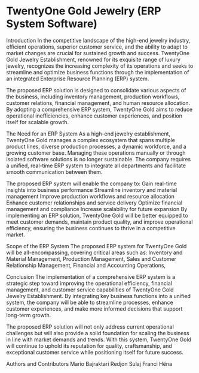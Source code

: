 # TwentyOne Gold Jewelry (ERP System Software)
Introduction
In the competitive landscape of the high-end jewelry industry, efficient operations, superior customer service, and the ability to adapt to market changes are crucial for sustained growth and success. TwentyOne Gold Jewelry Establishment, renowned for its exquisite range of luxury jewelry, recognizes the increasing complexity of its operations and seeks to streamline and optimize business functions through the implementation of an integrated Enterprise Resource Planning (ERP) system.

The proposed ERP solution is designed to consolidate various aspects of the business, including inventory management, production workflows, customer relations, financial management, and human resource allocation. By adopting a comprehensive ERP system, TwentyOne Gold aims to reduce operational inefficiencies, enhance customer experiences, and position itself for scalable growth.

The Need for an ERP System
As a high-end jewelry establishment, TwentyOne Gold manages a complex ecosystem that spans multiple product lines, diverse production processes, a dynamic workforce, and a growing customer base. Managing these operations manually or through isolated software solutions is no longer sustainable. The company requires a unified, real-time ERP system to integrate all departments and facilitate smooth communication between them.

The proposed ERP system will enable the company to:
Gain real-time insights into business performance
Streamline inventory and material management
Improve production workflows and resource allocation
Enhance customer relationships and service delivery
Optimize financial management and compliance
Increase scalability for future expansion
By implementing an ERP solution, TwentyOne Gold will be better equipped to meet customer demands, maintain product quality, and improve operational efficiency, ensuring the business continues to thrive in a competitive market.

Scope of the ERP System
The proposed ERP system for TwentyOne Gold will be all-encompassing, covering critical areas such as:
Inventory and Material Management,
Production Management,
Sales and Customer Relationship Management,
Financial and Accounting Operations,

Conclusion
The implementation of a comprehensive ERP system is a strategic step toward improving the operational efficiency, financial management, and customer service capabilities of TwentyOne Gold Jewelry Establishment. By integrating key business functions into a unified system, the company will be able to streamline processes, enhance customer experiences, and make more informed decisions that support long-term growth.

The proposed ERP solution will not only address current operational challenges but will also provide a solid foundation for scaling the business in line with market demands and trends. With this system, TwentyOne Gold will continue to uphold its reputation for quality, craftsmanship, and exceptional customer service while positioning itself for future success.

Authors and Contributors
Mario Bajraktari
Redjon Sulaj
Franci Hëna
